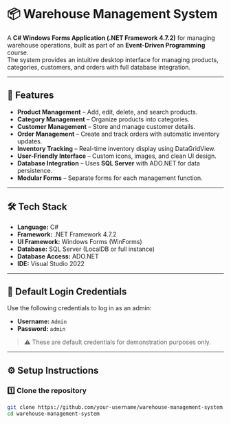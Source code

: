 # 📦 Warehouse Management System

A **C# Windows Forms Application (.NET Framework 4.7.2)** for managing warehouse operations, built as part of an **Event-Driven Programming** course.  
The system provides an intuitive desktop interface for managing products, categories, customers, and orders with full database integration.

---

## 🚀 Features
- **Product Management** – Add, edit, delete, and search products.
- **Category Management** – Organize products into categories.
- **Customer Management** – Store and manage customer details.
- **Order Management** – Create and track orders with automatic inventory updates.
- **Inventory Tracking** – Real-time inventory display using DataGridView.
- **User-Friendly Interface** – Custom icons, images, and clean UI design.
- **Database Integration** – Uses **SQL Server** with ADO.NET for data persistence.
- **Modular Forms** – Separate forms for each management function.

---

## 🛠️ Tech Stack
- **Language:** C#  
- **Framework:** .NET Framework 4.7.2  
- **UI Framework:** Windows Forms (WinForms)  
- **Database:** SQL Server (LocalDB or full instance)  
- **Database Access:** ADO.NET  
- **IDE:** Visual Studio 2022  

---

## 🔑 Default Login Credentials
Use the following credentials to log in as an admin:

- **Username:** `Admin`  
- **Password:** `admin`

> ⚠️ These are default credentials for demonstration purposes only.

---

## ⚙️ Setup Instructions

### 1️⃣ Clone the repository
```bash
git clone https://github.com/your-username/warehouse-management-system.git
cd warehouse-management-system
